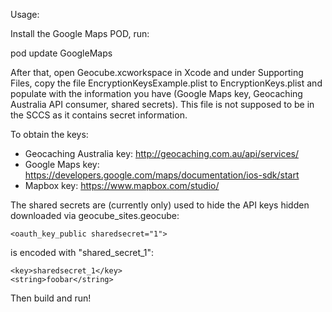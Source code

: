 Usage:

Install the Google Maps POD, run:

   pod update GoogleMaps

After that, open Geocube.xcworkspace in Xcode and under Supporting
Files, copy the file EncryptionKeysExample.plist to EncryptionKeys.plist
and populate with the information you have (Google Maps key,
Geocaching Australia API consumer, shared secrets). This file is
not supposed to be in the SCCS as it contains secret information.

To obtain the keys: 
- Geocaching Australia key: http://geocaching.com.au/api/services/
- Google Maps key: https://developers.google.com/maps/documentation/ios-sdk/start
- Mapbox key: https://www.mapbox.com/studio/

The shared secrets are (currently only) used to hide the API keys
hidden downloaded via geocube_sites.geocube:

    <oauth_key_public sharedsecret="1">

is encoded with "shared_secret_1":

    <key>sharedsecret_1</key>
    <string>foobar</string>


Then build and run!
